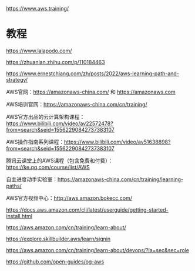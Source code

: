 https://www.aws.training/

# 教程
https://www.lalapodo.com/

https://zhuanlan.zhihu.com/p/110184463

https://www.ernestchiang.com/zh/posts/2022/aws-learning-path-and-strategy/

AWS官网：https://amazonaws-china.com/ 和 https://amazonaws.com

AWS培训官网：https://amazonaws-china.com/cn/training/

AWS官方出品的云计算架构课程：https://www.bilibili.com/video/av22572478?from=search&seid=15562290842737383107

AWS操作指南系列课程：https://www.bilibili.com/video/av51638898?from=search&seid=15562290842737383107

腾讯云课堂上的AWS课程（包含免费和付费）：https://ke.qq.com/course/list/AWS

自主进度动手实验室：https://amazonaws-china.com/cn/training/learning-paths/

AWS官方视频中心：http://aws.amazon.bokecc.com/



https://docs.aws.amazon.com/cli/latest/userguide/getting-started-install.html


https://aws.amazon.com/cn/training/learn-about/

https://explore.skillbuilder.aws/learn/signin

https://aws.amazon.com/cn/training/learn-about/devops/?la=sec&sec=role


https://github.com/open-guides/og-aws
